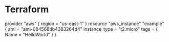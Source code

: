# Terraform
provider "aws" {   region = "us-east-1" }  resource "aws_instance" "example" {   ami           = "ami-084568db4383264d4"   instance_type = "t2.micro"    tags = {     Name = "HelloWorld"   } }
